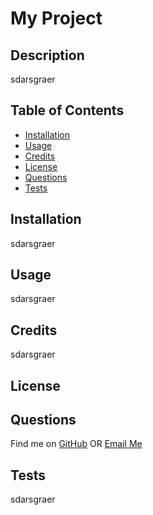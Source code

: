 
# My Project

## Description

sdarsgraer

## Table of Contents

- [Installation](#installation)
- [Usage](#usage)
- [Credits](#credits)
- [License](#license)
- [Questions](#questions)
- [Tests](#tests)


## Installation

sdarsgraer

## Usage

sdarsgraer

## Credits

sdarsgraer

## License

## Questions

Find me on [GitHub](https://github.com/mhalder4)
OR
[Email Me](mailto:mhalder9555@gmail.com)

## Tests

sdarsgraer

